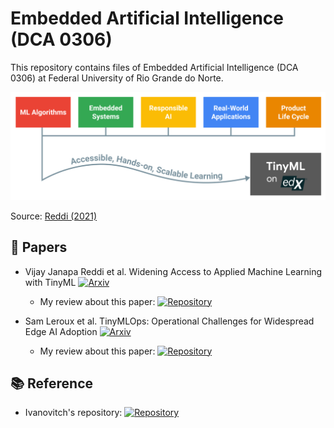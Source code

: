 # Embedded Artificial Intelligence (DCA 0306)
This repository contains files of Embedded Artificial Intelligence (DCA 0306) at Federal University of Rio Grande do Norte.

<center><img width="800" src="images/Reddi.png"></center>

Source: [Reddi (2021)](https://arxiv.org/pdf/2106.04008.pdf)

## :bookmark_tabs: Papers

- Vijay Janapa Reddi et al. Widening Access to Applied Machine Learning with TinyML [![Arxiv](https://img.shields.io/badge/paper-arxiv-red)](https://arxiv.org/pdf/2106.04008.pdf)

    - My review about this paper: [![Repository](https://img.shields.io/badge/-Repo-191A1B?style=flat-square&logo=github)](https://github.com/Morsinaldo/embedded_artificial_intelligence/tree/main/summaries/Widening%20Access%20to%20Applied%20Machine%20Learning%20with%20TinyML)

- Sam Leroux et al. TinyMLOps: Operational Challenges for Widespread Edge AI Adoption [![Arxiv](https://img.shields.io/badge/paper-arxiv-red)](https://arxiv.org/abs/2203.10923)

    - My review about this paper: [![Repository](https://img.shields.io/badge/-Repo-191A1B?style=flat-square&logo=github)](https://github.com/Morsinaldo/embedded_artificial_intelligence/tree/main/summaries/Widening%20Access%20to%20Applied%20Machine%20Learning%20with%20TinyML)

## :books: Reference 
- Ivanovitch's repository: [![Repository](https://img.shields.io/badge/-Repo-191A1B?style=flat-square&logo=github)](https://github.com/ivanovitchm/datastructure)